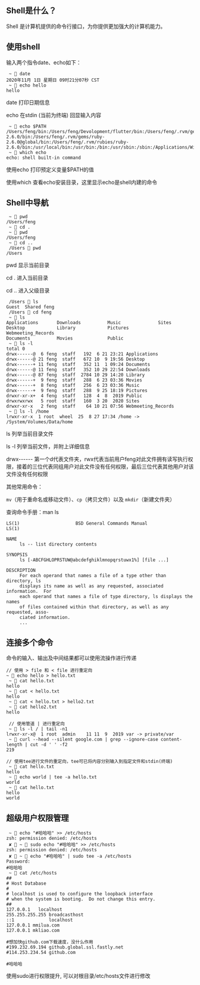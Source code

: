 ## Shell是什么？

Shell 是计算机提供的命令行接口，为你提供更加强大的计算机能力。

## 使用shell

输入两个指令date、echo如下：

```shell
 ~  date
2020年11月 1日 星期日 09时21分07秒 CST
 ~  echo hello
hello
```

date 打印日期信息

echo 在stdin (当前为终端) 回显输入内容

```shell
 ~  echo $PATH
/Users/feng/bin:/Users/feng/Devolopment/flutter/bin:/Users/feng/.rvm/gems/ruby-2.6.0/bin:/Users/feng/.rvm/gems/ruby-2.6.0@global/bin:/Users/feng/.rvm/rubies/ruby-2.6.0/bin:/usr/local/bin:/usr/bin:/bin:/usr/sbin:/sbin:/Applications/Wireshark.app/Contents/MacOS:/Users/feng/.rvm/bin:/Users/feng/.rvm/bin
 ~  which echo
echo: shell built-in command
```

使用echo 打印预定义变量$PATH的值

使用which 查看echo安装目录，这里显示echo是shell内建的命令

## Shell中导航

```shell
 ~  pwd
/Users/feng
 ~  cd .
 ~  pwd
/Users/feng
 ~  cd ..
 /Users  pwd
/Users
```

pwd 显示当前目录

cd . 进入当前目录

cd .. 进入父级目录

```shell
 /Users  ls
Guest  Shared feng
 /Users  cd feng
 ~  ls
Applications       Downloads          Music              Sites
Desktop            Library            Pictures           Webmeeting_Records
Documents          Movies             Public
 ~  ls -l
total 0
drwx------@  6 feng  staff   192  6 21 23:21 Applications
drwx------@ 21 feng  staff   672 10  9 19:56 Desktop
drwx------+ 11 feng  staff   352 11  1 09:24 Documents
drwx------@ 11 feng  staff   352 10 29 22:54 Downloads
drwx------@ 87 feng  staff  2784 10 29 14:20 Library
drwx------+  9 feng  staff   288  6 23 03:36 Movies
drwx------+  8 feng  staff   256  6 23 03:36 Music
drwx------+  9 feng  staff   288  9 25 18:19 Pictures
drwxr-xr-x+  4 feng  staff   128  4  8  2019 Public
drwxrwxrwx   5 root  staff   160  3 20  2020 Sites
drwxr-xr-x   2 feng  staff    64 10 21 07:56 Webmeeting_Records
 ~  ls -l /home
lrwxr-xr-x  1 root  wheel  25  8 27 17:34 /home -> /System/Volumes/Data/home
```

ls 列举当前目录文件

ls -l 列举当前文件，并附上详细信息

drwx------ 第一个d代表文件夹，rwx代表当前用户feng对此文件拥有读写执行权限，接着的三位代表同组用户对此文件没有任何权限，最后三位代表其他用户对该文件没有任何权限



其他常用命令：

`mv`（用于重命名或移动文件）、`cp`（拷贝文件）以及 `mkdir`（新建文件夹）



查询命令手册：man ls

```shell
LS(1)                     BSD General Commands Manual                    LS(1)

NAME
     ls -- list directory contents

SYNOPSIS
     ls [-ABCFGHLOPRSTUW@abcdefghiklmnopqrstuwx1%] [file ...]

DESCRIPTION
     For each operand that names a file of a type other than directory, ls
     displays its name as well as any requested, associated information.  For
     each operand that names a file of type directory, ls displays the names
     of files contained within that directory, as well as any requested, asso-
     ciated information.
     ...
```

## 连接多个命令

命令的输入、输出及中间结果都可以使用流操作进行传递

```shell
// 使用 > file 和 < file 进行重定向
~  echo hello > hello.txt
 ~  cat hello.txt
hello
 ~  cat < hello.txt
hello
 ~  cat < hello.txt > hello2.txt
 ~  cat hello2.txt
hello
```

```shell
 // 使用管道 | 进行重定向
 ~  ls -l / | tail -n1
lrwxr-xr-x@  1 root  admin    11 11  9  2019 var -> private/var
 ~  curl --head --silent google.com | grep --ignore-case content-length | cut -d ' ' -f2
219
```

```
// 使用tee进行文件的重定向，tee可已将内容分别输入到指定文件和stdin(终端)
 ~  cat hello.txt
hello
 ~  echo world | tee -a hello.txt
world
 ~  cat hello.txt
hello
world
```

## 超级用户权限管理

```shell
 ~  echo "#哈哈哈" >> /etc/hosts
zsh: permission denied: /etc/hosts
 ✘  ~  sudo echo "#哈哈哈" >> /etc/hosts
zsh: permission denied: /etc/hosts
 ✘  ~  echo "#哈哈哈" | sudo tee -a /etc/hosts
Password:
#哈哈哈
 ~  cat /etc/hosts
##
# Host Database
#
# localhost is used to configure the loopback interface
# when the system is booting.  Do not change this entry.
##
127.0.0.1	localhost
255.255.255.255	broadcasthost
::1             localhost
127.0.0.1 mmilua.com
127.0.0.1 mkliao.com

#想加快github.com下载速度，没什么作用
#199.232.69.194 github.global.ssl.fastly.net
#114.253.234.54 github.com

#哈哈哈
```

使用sudo进行权限提升, 可以对根目录/etc/hosts文件进行修改







